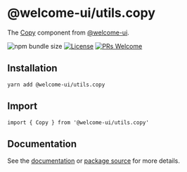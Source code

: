 # @welcome-ui/utils.copy

The [Copy](https://welcome-ui.com/utilities/copy) component from [@welcome-ui](https://welcome-ui.com).

![npm bundle size](https://img.shields.io/bundlephobia/minzip/@welcome-ui/utils.copy) [![License](https://img.shields.io/npm/l/welcome-ui.svg)](https://github.com/WTTJ/welcome-ui/blob/master/LICENSE) [![PRs Welcome](https://img.shields.io/badge/PRs-welcome-mediumspringgreen.svg)](ttps://github.com/WTTJ/welcome-ui/blob/master/CONTRIBUTING.md)

## Installation

    yarn add @welcome-ui/utils.copy

## Import

    import { Copy } from '@welcome-ui/utils.copy'

## Documentation

See the [documentation](https://welcome-ui.com/utils/copy) or [package source](https://github.com/WTTJ/welcome-ui/tree/master/packages/Copy) for more details.
